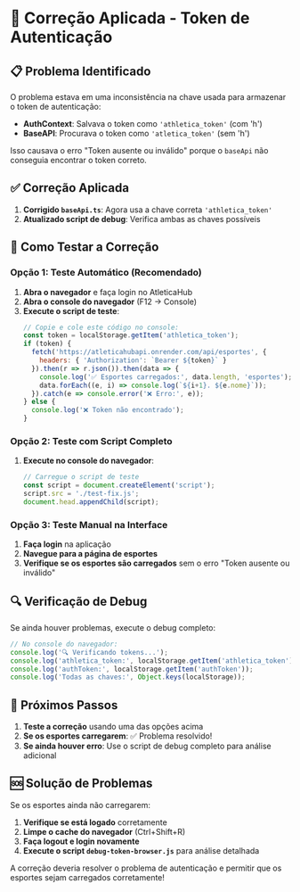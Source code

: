 # 🔧 Correção Aplicada - Token de Autenticação

## 📋 Problema Identificado

O problema estava em uma inconsistência na chave usada para armazenar o token de autenticação:

- **AuthContext**: Salvava o token como `'athletica_token'` (com 'h')
- **BaseAPI**: Procurava o token como `'atletica_token'` (sem 'h')

Isso causava o erro "Token ausente ou inválido" porque o `baseApi` não conseguia encontrar o token correto.

## ✅ Correção Aplicada

1. **Corrigido `baseApi.ts`**: Agora usa a chave correta `'athletica_token'`
2. **Atualizado script de debug**: Verifica ambas as chaves possíveis

## 🧪 Como Testar a Correção

### Opção 1: Teste Automático (Recomendado)

1. **Abra o navegador** e faça login no AtleticaHub
2. **Abra o console do navegador** (F12 → Console)
3. **Execute o script de teste**:
   ```javascript
   // Copie e cole este código no console:
   const token = localStorage.getItem('athletica_token');
   if (token) {
     fetch('https://atleticahubapi.onrender.com/api/esportes', {
       headers: { 'Authorization': `Bearer ${token}` }
     }).then(r => r.json()).then(data => {
       console.log('✅ Esportes carregados:', data.length, 'esportes');
       data.forEach((e, i) => console.log(`${i+1}. ${e.nome}`));
     }).catch(e => console.error('❌ Erro:', e));
   } else {
     console.log('❌ Token não encontrado');
   }
   ```

### Opção 2: Teste com Script Completo

1. **Execute no console do navegador**:
   ```javascript
   // Carregue o script de teste
   const script = document.createElement('script');
   script.src = './test-fix.js';
   document.head.appendChild(script);
   ```

### Opção 3: Teste Manual na Interface

1. **Faça login** na aplicação
2. **Navegue para a página de esportes**
3. **Verifique se os esportes são carregados** sem o erro "Token ausente ou inválido"

## 🔍 Verificação de Debug

Se ainda houver problemas, execute o debug completo:

```javascript
// No console do navegador:
console.log('🔍 Verificando tokens...');
console.log('athletica_token:', localStorage.getItem('athletica_token'));
console.log('authToken:', localStorage.getItem('authToken'));
console.log('Todas as chaves:', Object.keys(localStorage));
```

## 📱 Próximos Passos

1. **Teste a correção** usando uma das opções acima
2. **Se os esportes carregarem**: ✅ Problema resolvido!
3. **Se ainda houver erro**: Use o script de debug completo para análise adicional

## 🆘 Solução de Problemas

Se os esportes ainda não carregarem:

1. **Verifique se está logado** corretamente
2. **Limpe o cache do navegador** (Ctrl+Shift+R)
3. **Faça logout e login novamente**
4. **Execute o script `debug-token-browser.js`** para análise detalhada

A correção deveria resolver o problema de autenticação e permitir que os esportes sejam carregados corretamente!
